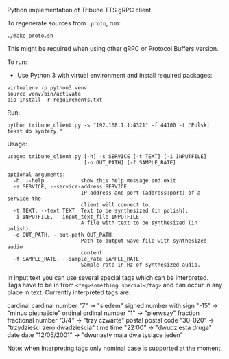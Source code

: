 Python implementation of Tribune TTS gRPC client.

To regenerate sources from `.proto`, run:
```
./make_proto.sh
```
This might be required when using other gRPC or Protocol Buffers version.

To run:
 - Use Python 3 with virtual environment and install required packages:
```
virtualenv -p python3 venv
source venv/bin/activate
pip install -r requirements.txt
```

Run:
```
python tribune_client.py -s "192.168.1.1:4321" -f 44100 -t "Polski tekst do syntezy."
```

Usage:
```
usage: tribune_client.py [-h] -s SERVICE [-t TEXT] [-i INPUTFILE]
                         [-o OUT_PATH] [-f SAMPLE_RATE]

optional arguments:
  -h, --help            show this help message and exit
  -s SERVICE, --service-address SERVICE
                        IP address and port (address:port) of a service the
                        client will connect to.
  -t TEXT, --text TEXT  Text to be synthesized (in polish).
  -i INPUTFILE, --input_text_file INPUTFILE
                        A file with text to be synthesized (in polish).
  -o OUT_PATH, --out-path OUT_PATH
                        Path to output wave file with synthesized audio
                        content.
  -f SAMPLE_RATE, --sample_rate SAMPLE_RATE
                        Sample rate in Hz of synthesized audio.
```

In input text you can use several special tags which can be interpreted. Tags have to be in from `<tag>something special</tag>` and can occur in any place in text. Currently interpreted tags are:

cardinal    cardinal number     "<cardinal>7</cardinal>"    -> "siedem"
signed      number with sign    "<signed>-15</signed>"      -> "minus piętnaście"
ordinal     ordinal number      "<ordinal>1</ordinal>"      -> "pierwszy"
fraction    fractional number   "<fraction>3/4</fraction>"  -> "trzy czwarte"
postal      postal code         "<postal>30-020</postal>"   -> "trzydzieści zero dwadzieścia"
time        time                "<time>22:00</time>"        -> "dwudziesta druga"
date        date                "<date>12/05/2001</date>"   -> "dwunasty maja dwa tysiące jeden"

Note: when interpreting tags only nominal case is supported at the moment.
